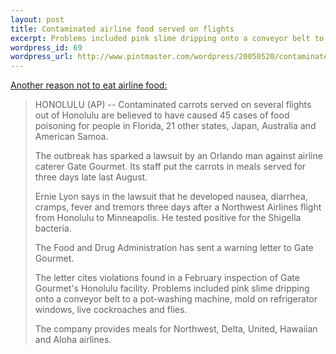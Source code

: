 ```yaml
--- 
layout: post
title: Contaminated airline food served on flights
excerpt: Problems included pink slime dripping onto a conveyor belt to a pot-washing machine, mold on refrigerator windows, live cockroaches and flies.
wordpress_id: 69
wordpress_url: http://www.pintmaster.com/wordpress/20050520/contaminated-airline-food-served-on-flights/
---
```

<a href="http://www.tampabays10.com/news/news.aspx?storyid=14217"> Another reason not to eat airline food:</a>

<blockquote>
HONOLULU (AP) -- Contaminated carrots served on several flights out of Honolulu are believed to have caused 45 cases of food poisoning for people in Florida, 21 other states, Japan, Australia and American Samoa.

The outbreak has sparked a lawsuit by an Orlando man against airline caterer Gate Gourmet. Its staff put the carrots in meals served for three days late last August. 

Ernie Lyon says in the lawsuit that he developed nausea, diarrhea, cramps, fever and tremors three days after a Northwest Airlines flight from Honolulu to Minneapolis. He tested positive for the Shigella bacteria. 

The Food and Drug Administration has sent a warning letter to Gate Gourmet. 

The letter cites violations found in a February inspection of Gate Gourmet's Honolulu facility. Problems included pink slime dripping onto a conveyor belt to a pot-washing machine, mold on refrigerator windows, live cockroaches and flies. 

The company provides meals for Northwest, Delta, United, Hawaiian and Aloha airlines. 
</blockquote>
